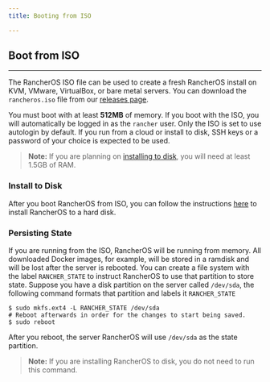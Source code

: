 ```yaml
---
title: Booting from ISO

---
```


## Boot from ISO
---
The RancherOS ISO file can be used to create a fresh RancherOS install on KVM, VMware, VirtualBox, or bare metal servers. You can download the `rancheros.iso` file from our [releases page](https://github.com/rancher/os/releases/).

You must boot with at least **512MB** of memory. If you boot with the ISO, you will automatically be logged in as the `rancher` user. Only the ISO is set to use autologin by default. If you run from a cloud or install to disk, SSH keys or a password of your choice is expected to be used.

> **Note:** If you are planning on [installing to disk]({{site.baseurl}}/os/running-rancheros/server/install-to-disk/), you will need at least 1.5GB of RAM.

### Install to Disk

After you boot RancherOS from ISO, you can follow the instructions [here]({{site.baseurl}}/os/running-rancheros/server/install-to-disk/) to install RancherOS to a hard disk.

### Persisting State

If you are running from the ISO, RancherOS will be running from memory. All downloaded Docker images, for example, will be stored in a ramdisk and will be lost after the server is rebooted. You can
create a file system with the label `RANCHER_STATE` to instruct RancherOS to use that partition to store state. Suppose you have a disk partition on the server called `/dev/sda`, the following command formats that partition and labels it `RANCHER_STATE`

```
$ sudo mkfs.ext4 -L RANCHER_STATE /dev/sda
# Reboot afterwards in order for the changes to start being saved.
$ sudo reboot
```

After you reboot, the server RancherOS will use `/dev/sda` as the state partition.

> **Note:** If you are installing RancherOS to disk, you do not need to run this command.
